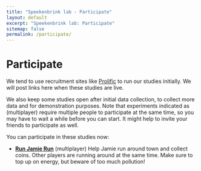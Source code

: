 ```yaml
---
title: "Speekenbrink lab - Participate"
layout: default
excerpt: "Speekenbrink lab: Participate"
sitemap: false
permalink: /participate/
---
```


# Participate

<p>
We tend to use recruitment sites like <a href="https://www.prolific.co/">Prolific</a> to run our studies initially. We will post links here when these studies are live.
</p>

<p>
We also keep some studies open after initial data collection, to collect more data and for demonstration purposes. Note that experiments indicated as (multiplayer) require multiple people to participate at the same time, so you may have to wait a while before you can start. It might help to invite your friends to participate as well.</p>
<p>You can participate in these studies now:
</p>
<ul>
<li><b><a href="https://palsws07.psychlangsci.ucl.ac.uk/runjamierun/">Run Jamie Run</a></b> (multiplayer) Help Jamie run around town and collect coins. Other players are running around at the same time. Make sure to top up on energy, but beware of too much pollution!
</li>
</ul>
